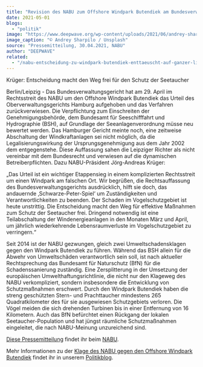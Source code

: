 ```yaml
---
title: "Revision des NABU zum Offshore Windpark Butendiek am Bundesverwaltungsgericht erfolgreich"
date: 2021-05-01
blogs: 
  - "politik"
image: "https://www.deepwave.org/wp-content/uploads/2021/06/andrey-sharpilo-d_7pSMukAl8-unsplash-scaled.jpg"
image_caption: "© Andrey Sharpilo / Unsplash"
source: "Pressemitteilung, 30.04.2021, NABU"
author: "DEEPWAVE"
related: 
  - "/nabu-entscheidung-zu-windpark-butendiek-enttaeuscht-auf-ganzer-linie/"
---
```


Krüger: Entscheidung macht den Weg frei für den Schutz der Seetaucher

Berlin/Leipzig - Das Bundesverwaltungsgericht hat am 29. April im Rechtsstreit des NABU um den Offshore Windpark Butendiek das Urteil des Oberverwaltungsgerichts Hamburg aufgehoben und das Verfahren zurückverwiesen. Die Verpflichtung zum Einschreiten der Genehmigungsbehörde, dem Bundesamt für Seeschifffahrt und Hydrographie (BSH), auf Grundlage der Seeanlagenverordnung müsse neu bewertet werden. Das Hamburger Gericht meinte noch, eine zeitweise Abschaltung der Windkraftanlagen sei nicht möglich, da die Legalisierungswirkung der Ursprungsgenehmigung aus dem Jahr 2002 dem entgegenstehe. Diese Auffassung sahen die Leipziger Richter als nicht vereinbar mit dem Bundesrecht und verwiesen auf die dynamischen Betreiberpflichten. Dazu NABU-Präsident Jörg-Andreas Krüger:

„Das Urteil ist ein wichtiger Etappensieg in einem komplizierten Rechtsstreit um einen Windpark am falschen Ort. Wir begrüßen, die Rechtsauffassung des Bundesverwaltungsgerichts ausdrücklich, hilft sie doch, das andauernde ‚Schwarze-Peter-Spiel‘ um Zuständigkeiten und Verantwortlichkeiten zu beenden. Der Schaden im Vogelschutzgebiet ist heute unstrittig. Die Entscheidung macht den Weg für effektive Maßnahmen zum Schutz der Seetaucher frei. Dringend notwendig ist eine Teilabschaltung der Windenergieanlagen in den Monaten März und April, um jährlich wiederkehrende Lebensraumverluste im Vogelschutzgebiet zu verringern.“

Seit 2014 ist der NABU gezwungen, gleich zwei Umweltschadensklagen gegen den Windpark Butendiek zu führen. Während das BSH allein für die Abwehr von Umweltschäden verantwortlich sein soll, ist nach aktueller Rechtsprechung das Bundesamt für Naturschutz (BfN) für die Schadenssanierung zuständig. Eine Zersplitterung in der Umsetzung der europäischen Umwelthaftungsrichtlinie, die nicht nur den Klageweg des NABU verkompliziert, sondern insbesondere die Entwicklung von Schutzmaßnahmen erschwert. Durch den Windpark Butendiek haben die streng geschützten Stern- und Prachttaucher mindestens 265 Quadratkilometer des für sie ausgewiesen Schutzgebiets verloren. Die Vögel meiden die sich drehenden Turbinen bis in einer Entfernung von 16 Kilometern. Auch das BfN befürchtet einen Rückgang der lokalen Seetaucher-Population und hat jüngst räumliche Schutzmaßnahmen eingeleitet, die nach NABU-Meinung unzureichend sind.

[Diese Pressemitteilung](https://www.nabu.de/modules/presseservice/index.php?popup=true&db=presseservice&show=31422) findet ihr beim [NABU](https://www.nabu.de/).

Mehr Informationen zu der [Klage des NABU gegen den Offshore Windpark Butendiek](https://www.deepwave.org/nabu-entscheidung-zu-windpark-butendiek-enttaeuscht-auf-ganzer-linie/) findet ihr in unserem [Politikblog](https://www.deepwave.org/blogs/politik/).
